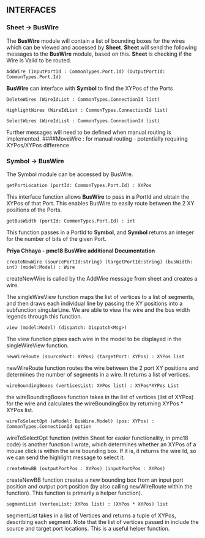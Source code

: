 

## INTERFACES

### Sheet -> BusWire 

The **BusWire** module will contain a list of bounding boxes for the wires which can be viewed and accessed by **Sheet**. **Sheet** will send the following messages to the **BusWire** module, based on this. **Sheet** is checking if the Wire is Valid to be routed.
```
AddWire (InputPortId : CommonTypes.Port.Id) (OutputPortId: CommonTypes.Port.Id)
```
**BusWire** can interface with **Symbol** to find the XYPos of the Ports
```
DeleteWires (WireIdList : CommonTypes.ConnectionId list)
```
```
HighlightWires (WireIdList : CommonTypes.ConnectionId list)
```
```
SelectWires (WireIdList : CommonTypes.ConnectionId list)
```
Further messages will need to be defined when manual routing is implemented. 
####MoveWire : for manual routing - potentially requiring XYPos/XYPos difference


### Symbol -> BusWire
The Symbol module can be accessed by BusWire. 
```
getPortLocation (portId: CommonTypes.Port.Id) : XYPos 
```
This interface function allows **BusWire** to pass in a PortId and obtain the XYPos of that Port. This enables BusWire to easily route between the 2 XY positions of the Ports. 
```
getBusWidth (portId: CommonTypes.Port.Id) : int
```
This function passes in a PortId to **Symbol**, and **Symbol** returns an integer for the number of bits of the given Port. 

**Priya Chhaya - pmc18 BusWire additional Documentation**
```
createNewWire (sourcePortId:string) (targetPortId:string) (busWidth: int) (model:Model) : Wire
```
createNewWire is called by the AddWire message from sheet and creates a wire.

The singleWireView function maps the list of vertices to a list of segments, and then draws each individual line by passing the XY positions into a subfunction 
singularLine. We are able to view the wire and the bus width legends through this function. 
```
view (model:Model) (dispatch: Dispatch<Msg>)
```
The view function pipes each wire in the model to be displayed in the singleWireView function. 
```
newWireRoute (sourcePort: XYPos) (targetPort: XYPos) : XYPos list 
```
newWireRoute function routes the wire between the 2 port XY positions and determines the number of segments in a wire. It returns a list of vertices. 
```
wireBoundingBoxes (verticesList: XYPos list) : XYPos*XYPos List 
```
the wireBoundingBoxes function takes in the list of vertices (list of XYPos) for the wire and calculates the wireBoundingBox by returning XYPos * XYPos list.

```
wireToSelectOpt (wModel: BusWire.Model) (pos: XYPos) : CommonTypes.ConnectionId option
```

wireToSelectOpt function (within Sheet for easier functionality, in pmc18 code) is another function I wrote, which determines whether an XYPos of a mouse click is 
within the wire bounding box. If it is, it returns the wire Id, so we can send the highlight message to select it.  

```
createNewBB (outputPortPos : XYPos) (inputPortPos : XYPos)
```
createNewBB function creates a new bounding box from an input port position and output port position (by also calling newWireRoute within the function). This function is primarily a helper function). 

```
segmentList (vertexList: XYPos list) : (XYPos * XYPos) list
```
segmentList takes in a list of Vertices and returns a tuple of XYPos, describing each segment. Note that the list of vertices passed in include the source and target port locations. This is a useful helper function. 




